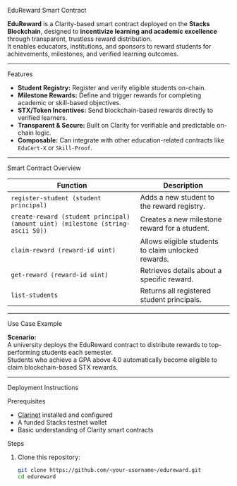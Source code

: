 EduReward Smart Contract

**EduReward** is a Clarity-based smart contract deployed on the **Stacks Blockchain**, designed to **incentivize learning and academic excellence** through transparent, trustless reward distribution.  
It enables educators, institutions, and sponsors to reward students for achievements, milestones, and verified learning outcomes.

---

Features

- **Student Registry:** Register and verify eligible students on-chain.  
- **Milestone Rewards:** Define and trigger rewards for completing academic or skill-based objectives.  
- **STX/Token Incentives:** Send blockchain-based rewards directly to verified learners.  
- **Transparent & Secure:** Built on Clarity for verifiable and predictable on-chain logic.  
- **Composable:** Can integrate with other education-related contracts like `EduCert-X` or `Skill-Proof`.

---

Smart Contract Overview

| Function | Description |
|-----------|--------------|
| `register-student (student principal)` | Adds a new student to the reward registry. |
| `create-reward (student principal) (amount uint) (milestone (string-ascii 50))` | Creates a new milestone reward for a student. |
| `claim-reward (reward-id uint)` | Allows eligible students to claim unlocked rewards. |
| `get-reward (reward-id uint)` | Retrieves details about a specific reward. |
| `list-students` | Returns all registered student principals. |

---

Use Case Example

**Scenario:**  
A university deploys the EduReward contract to distribute rewards to top-performing students each semester.  
Students who achieve a GPA above 4.0 automatically become eligible to claim blockchain-based STX rewards.

---

Deployment Instructions

Prerequisites
- [Clarinet](https://docs.hiro.so/clarinet/getting-started) installed and configured  
- A funded Stacks testnet wallet  
- Basic understanding of Clarity smart contracts  

Steps
1. Clone this repository:
   ```bash
   git clone https://github.com/<your-username>/edureward.git
   cd edureward
